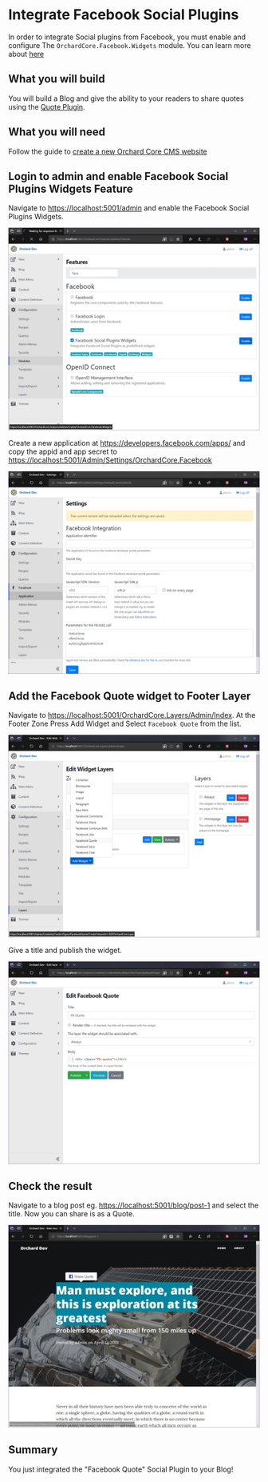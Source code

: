 # Integrate Facebook Social Plugins

In order to integrate Social plugins from Facebook, you must enable and configure The `OrchardCore.Facebook.Widgets` module. You can learn more about [here](../../../modules/Facebook)

## What you will build

You will build a Blog and give the ability to your readers to share quotes using the [Quote Plugin](https://developers.facebook.com/docs/plugins/quote).

## What you will need

Follow the guide to [create a new Orchard Core CMS website](../../guides/create-cms-application)

## Login to admin and enable Facebook Social Plugins Widgets Feature

Navigate to <https://localhost:5001/admin> and enable the Facebook Social Plugins Widgets.

![image](assets/enable-facebook-widgets.jpg)

Create a new application at <https://developers.facebook.com/apps/> and copy the appid and app secret to <https://localhost:5001/Admin/Settings/OrchardCore.Facebook>

![image](assets/update-facebook-settings.jpg)

## Add the Facebook Quote widget to Footer Layer

Navigate to <https://localhost:5001/OrchardCore.Layers/Admin/Index>. At the Footer Zone Press Add Widget and Select `Facebook Quote` from the list.

![image](assets/add-fb-widget.jpg)

Give a title and publish the widget.

![image](assets/configure-fb-widget.jpg)

## Check the result

Navigate to a blog post eg. <https://localhost:5001/blog/post-1> and select the title. Now you can share is as a Quote.

![image](assets/share-post-1-title.jpg)

## Summary

You just integrated the "Facebook Quote" Social Plugin to your Blog!
